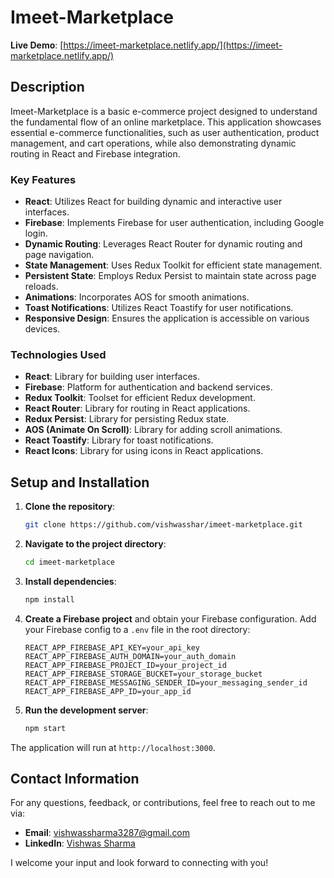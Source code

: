 # Imeet-Marketplace

**Live Demo**: [https://imeet-marketplace.netlify.app/](https://imeet-marketplace.netlify.app/)

## Description

Imeet-Marketplace is a basic e-commerce project designed to understand the fundamental flow of an online marketplace. This application showcases essential e-commerce functionalities, such as user authentication, product management, and cart operations, while also demonstrating dynamic routing in React and Firebase integration.

### Key Features

- **React**: Utilizes React for building dynamic and interactive user interfaces.
- **Firebase**: Implements Firebase for user authentication, including Google login.
- **Dynamic Routing**: Leverages React Router for dynamic routing and page navigation.
- **State Management**: Uses Redux Toolkit for efficient state management.
- **Persistent State**: Employs Redux Persist to maintain state across page reloads.
- **Animations**: Incorporates AOS for smooth animations.
- **Toast Notifications**: Utilizes React Toastify for user notifications.
- **Responsive Design**: Ensures the application is accessible on various devices.

### Technologies Used

- **React**: Library for building user interfaces.
- **Firebase**: Platform for authentication and backend services.
- **Redux Toolkit**: Toolset for efficient Redux development.
- **React Router**: Library for routing in React applications.
- **Redux Persist**: Library for persisting Redux state.
- **AOS (Animate On Scroll)**: Library for adding scroll animations.
- **React Toastify**: Library for toast notifications.
- **React Icons**: Library for using icons in React applications.

## Setup and Installation

1. **Clone the repository**:

    ```bash
    git clone https://github.com/vishwasshar/imeet-marketplace.git
    ```

2. **Navigate to the project directory**:

    ```bash
    cd imeet-marketplace
    ```

3. **Install dependencies**:

    ```bash
    npm install
    ```

4. **Create a Firebase project** and obtain your Firebase configuration. Add your Firebase config to a `.env` file in the root directory:

    ```env
    REACT_APP_FIREBASE_API_KEY=your_api_key
    REACT_APP_FIREBASE_AUTH_DOMAIN=your_auth_domain
    REACT_APP_FIREBASE_PROJECT_ID=your_project_id
    REACT_APP_FIREBASE_STORAGE_BUCKET=your_storage_bucket
    REACT_APP_FIREBASE_MESSAGING_SENDER_ID=your_messaging_sender_id
    REACT_APP_FIREBASE_APP_ID=your_app_id
    ```

5. **Run the development server**:

    ```bash
    npm start
    ```

The application will run at `http://localhost:3000`.

## Contact Information

For any questions, feedback, or contributions, feel free to reach out to me via:

- **Email**: [vishwassharma3287@gmail.com](mailto:vishwassharma3287@gmail.com)
- **LinkedIn**: [Vishwas Sharma](https://www.linkedin.com/in/vishwassharma3287/)

I welcome your input and look forward to connecting with you!

